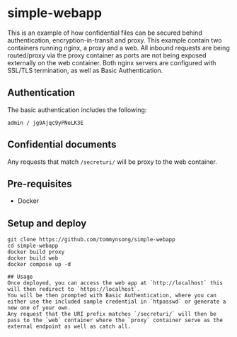 # simple-webapp
This is an example of how confidential files can be secured behind authentication, encryption-in-transit and proxy.
This example contain two containers running nginx, a proxy and a web.
All inbound requests are being routed/proxy via the proxy container as ports are not being exposed externally on the web container.
Both nginx servers are configured with SSL/TLS termination, as well as Basic Authentication.
## Authentication
The basic authentication includes the following:
```
admin / jg9Ajqc9yPNeLK3E
```
## Confidential documents
Any requests that match `/secreturi/` will be proxy to the web container.

## Pre-requisites
- Docker
## Setup and deploy
```
git clone https://github.com/tommynsong/simple-webapp
cd simple-webapp
docker build proxy
docker build web
docker compose up -d

## Usage
Once deployed, you can access the web app at `http://localhost` this will then redirect to `https://localhost`.
You will be then prompted with Basic Authentication, where you can either use the included sample credential in `htpasswd` or generate a new one of your own.
Any request that the URI prefix matches `/secreturi/` will then be pass to the `web` container where the `proxy` container serve as the external endpoint as well as catch all.